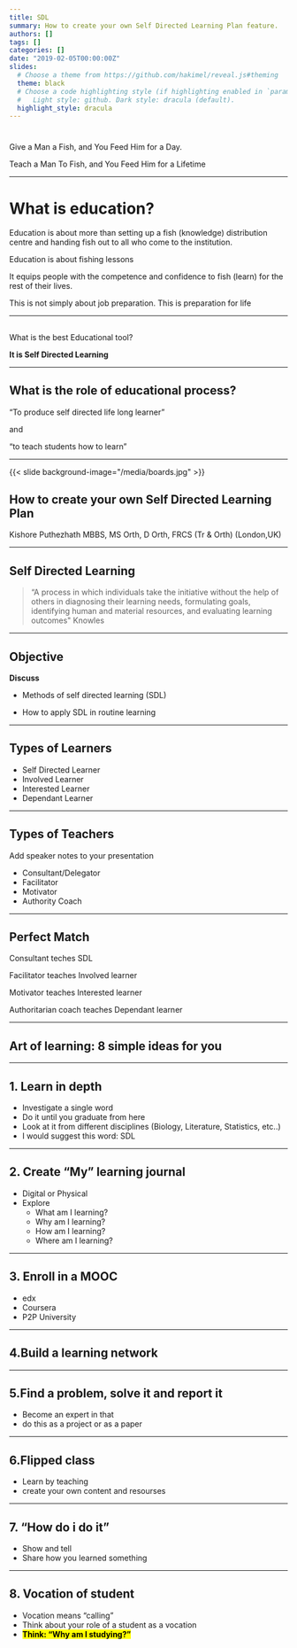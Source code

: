 ```yaml
---
title: SDL
summary: How to create your own Self Directed Learning Plan feature.
authors: []
tags: []
categories: []
date: "2019-02-05T00:00:00Z"
slides:
  # Choose a theme from https://github.com/hakimel/reveal.js#theming
  theme: black
  # Choose a code highlighting style (if highlighting enabled in `params.toml`)
  #   Light style: github. Dark style: dracula (default).
  highlight_style: dracula
---
```

# 

Give a Man a Fish, and You Feed Him for a Day.

Teach a Man To Fish, and You Feed Him for a Lifetime  

---

# What is education?

Education is about more than setting up a fish (knowledge) distribution centre and handing fish out to all who come to the institution.

Education is about fishing lessons

It equips people with the competence and confidence to fish (learn) for the rest of their lives.

This is not simply about job preparation. This is preparation for life

---

## 

What is the best Educational tool?

**It is Self Directed Learning**

---

## What is the role of educational process?

“To produce self directed life long learner”

and

“to teach students how to learn”

---
{{< slide background-image="/media/boards.jpg" >}}
## How to create your own Self Directed Learning Plan 

Kishore Puthezhath 
MBBS, MS Orth, D Orth, FRCS (Tr & Orth) (London,UK)

---

## Self Directed Learning 

 >“A process in which individuals take the initiative without the help of others in diagnosing their learning needs, formulating goals, identifying human and material resources, and evaluating learning outcomes"
 Knowles  
---

## Objective 

**Discuss** 
- Methods of self directed learning (SDL)

- How to apply SDL in routine learning 

---
## Types of Learners

- Self Directed Learner
- Involved Learner
- Interested Learner
- Dependant Learner

---

## Types of Teachers

Add speaker notes to your presentation

- Consultant/Delegator
- Facilitator
- Motivator
- Authority Coach

---

## Perfect Match

Consultant teches SDL

Facilitator teaches Involved learner

Motivator teaches Interested learner

Authoritarian coach teaches Dependant learner

---
## Art of learning: 8 simple ideas for you
---
## 1. Learn in depth
- Investigate a single word
- Do it until you graduate from here
- Look at it from different disciplines (Biology, Literature, Statistics, etc..)
- I would suggest this word: SDL
---
## 2. Create “My” learning journal
- Digital or Physical
- Explore
  - What am I learning?
  - Why am I learning?
  - How am I learning?
  - Where am I learning?
---

## 3. Enroll in a MOOC

- edx
- Coursera
- P2P University
---

## 4.Build a learning network
---

## 5.Find a problem, solve it and report it

- Become an expert in that
- do this as a project or as a paper
---
## 6.Flipped class

- Learn by teaching
- create your own content and resourses
---

## 7. “How do i do it”

- Show and tell
- Share how you learned something
---

## 8. Vocation of student

- Vocation means “calling”
- Think about your role of a student as a vocation
- <mark>**Think: “Why am I studying?”**</mark>

